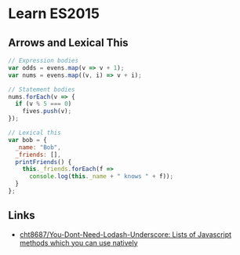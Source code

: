 # Learn ES2015

## Arrows and Lexical This

```js
// Expression bodies
var odds = evens.map(v => v + 1);
var nums = evens.map((v, i) => v + i);

// Statement bodies
nums.forEach(v => {
  if (v % 5 === 0)
    fives.push(v);
});

// Lexical this
var bob = {
  _name: "Bob",
  _friends: [],
  printFriends() {
    this._friends.forEach(f =>
      console.log(this._name + " knows " + f));
  }
};
```

## Links

- [cht8687/You-Dont-Need-Lodash-Underscore: Lists of Javascript methods which you can use natively](https://github.com/cht8687/You-Dont-Need-Lodash-Underscore)
